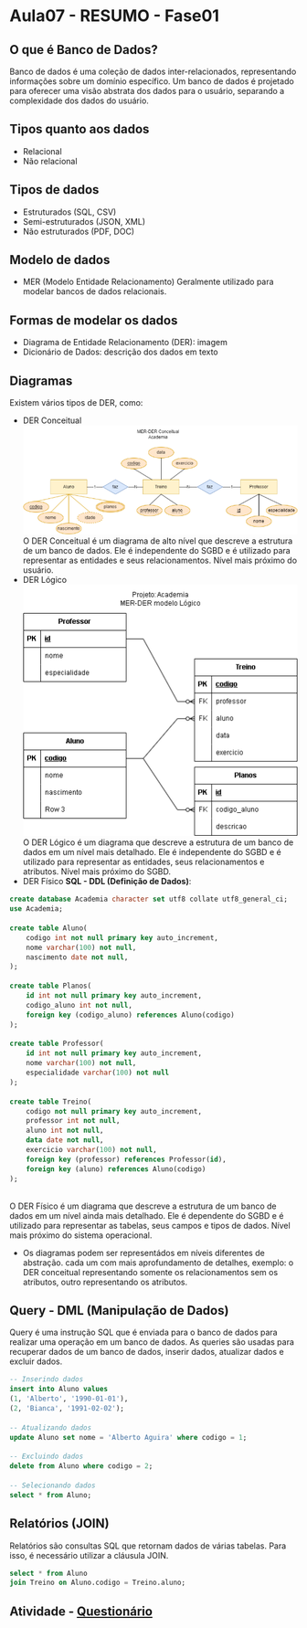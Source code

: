 # Aula07 - RESUMO - Fase01

## O que é Banco de Dados?
Banco de dados é uma coleção de dados inter-relacionados, representando informações sobre um domínio específico. Um banco de dados é projetado para oferecer uma visão abstrata dos dados para o usuário, separando a complexidade dos dados do usuário.

## Tipos quanto aos dados
- Relacional
- Não relacional

## Tipos de dados
- Estruturados (SQL, CSV)
- Semi-estruturados (JSON, XML)
- Não estruturados (PDF, DOC)

## Modelo de dados
- MER (Modelo Entidade Relacionamento) Geralmente utilizado para modelar bancos de dados relacionais.

## Formas de modelar os dados
- Diagrama de Entidade Relacionamento (DER): imagem
- Dicionário de Dados: descrição dos dados em texto

## Diagramas
Existem vários tipos de DER, como:
- DER Conceitual![DER Academia](./der-academia-C.png)<br>O DER Conceitual é um diagrama de alto nível que descreve a estrutura de um banco de dados. Ele é independente do SGBD e é utilizado para representar as entidades e seus relacionamentos. Nível mais próximo do usuário.
- DER Lógico![DER Academia](./der-academia-L.png)<br>O DER Lógico é um diagrama que descreve a estrutura de um banco de dados em um nível mais detalhado. Ele é independente do SGBD e é utilizado para representar as entidades, seus relacionamentos e atributos. Nível mais próximo do SGBD.
- DER Físico **SQL - DDL (Definição de Dados)**:
```sql
create database Academia character set utf8 collate utf8_general_ci;
use Academia;

create table Aluno(
    codigo int not null primary key auto_increment,
    nome varchar(100) not null,
    nascimento date not null,
);

create table Planos(
    id int not null primary key auto_increment,
    codigo_aluno int not null,
    foreign key (codigo_aluno) references Aluno(codigo)
);

create table Professor(
    id int not null primary key auto_increment,
    nome varchar(100) not null,
    especialidade varchar(100) not null
);

create table Treino(
    codigo not null primary key auto_increment,
    professor int not null,
    aluno int not null,
    data date not null,
    exercicio varchar(100) not null,
    foreign key (professor) references Professor(id),
    foreign key (aluno) references Aluno(codigo)
);
```
<br>O DER Físico é um diagrama que descreve a estrutura de um banco de dados em um nível ainda mais detalhado. Ele é dependente do SGBD e é utilizado para representar as tabelas, seus campos e tipos de dados. Nível mais próximo do sistema operacional.

- Os diagramas podem ser representádos em níveis diferentes de abstração. cada um com mais aprofundamento de detalhes, exemplo: o DER conceitual representando somente os relacionamentos sem os atributos, outro representando os atributos.


## Query - DML (Manipulação de Dados)
Query é uma instrução SQL que é enviada para o banco de dados para realizar uma operação em um banco de dados. As queries são usadas para recuperar dados de um banco de dados, inserir dados, atualizar dados e excluir dados.

```sql
-- Inserindo dados
insert into Aluno values
(1, 'Alberto', '1990-01-01'),
(2, 'Bianca', '1991-02-02');

-- Atualizando dados
update Aluno set nome = 'Alberto Aguira' where codigo = 1;

-- Excluindo dados
delete from Aluno where codigo = 2;

-- Selecionando dados
select * from Aluno;
```

## Relatórios (JOIN)
Relatórios são consultas SQL que retornam dados de várias tabelas. Para isso, é necessário utilizar a cláusula JOIN.

```sql
select * from Aluno
join Treino on Aluno.codigo = Treino.aluno;
```

## Atividade -  [Questionário](https://forms.gle/quEoMjT8C95SstCp6)